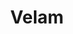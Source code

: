 ---
title: 'Velam'
Date: "2022-07-01"
description: "Mon portfolio, réalisé avec Astro (React) et déployé en CI/CD sur Github"
image:
    url: 'https://docs.astro.build/assets/full-logo-light.png'
    alt: "Le logo complet d'Astro."
tags: ["astro", "CI/CD", "GitHub", "React"]
---